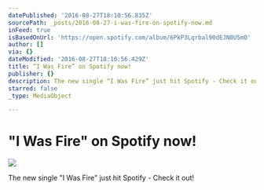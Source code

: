 ```yaml
---
datePublished: '2016-08-27T18:10:56.835Z'
sourcePath: _posts/2016-08-27-i-was-fire-on-spotify-now.md
inFeed: true
isBasedOnUrl: 'https://open.spotify.com/album/6PkP3Lqrbal90dEJN0U5mO'
author: []
via: {}
dateModified: '2016-08-27T18:10:56.429Z'
title: “I Was Fire” on Spotify now!
publisher: {}
description: The new single “I Was Fire” just hit Spotify - Check it out!
starred: false
_type: MediaObject

---
```

# "I Was Fire" on Spotify now!
![](https://s3-us-west-2.amazonaws.com/the-grid-img/p/65a01ac60a2f8a0601dc8ef35171589d287b597f.jpg)

The new single "I Was Fire" just hit Spotify - Check it out!